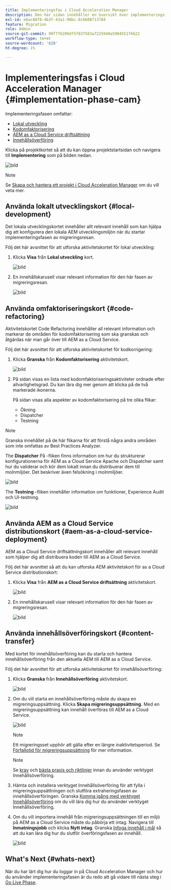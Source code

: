 ```yaml
---
title: Implementeringsfas i Cloud Acceleration Manager
description: Den här sidan innehåller en översikt över implementeringsfasen i Cloud Acceleration Manager.
exl-id: e6ac88f0-4b3f-43a1-98bc-8c6608713784
feature: Migration
role: Admin
source-git-commit: 90f7f6209df5f837583a7225940a5984551f6622
workflow-type: tm+mt
source-wordcount: '620'
ht-degree: 1%

---
```


# Implementeringsfas i Cloud Acceleration Manager {#implementation-phase-cam}

Implementeringsfasen omfattar:

* [Lokal utveckling](#local-development)
* [Kodomfaktorisering](#code-refactoring)
* [AEM as a Cloud Service driftsättning](#aem-as-a-cloud-service-deployment)
* [Innehållsöverföring](#content-transfer)


Klicka på projektkortet så att du kan öppna projektstartsidan och navigera till **Implementering** som på bilden nedan.

![bild](/help/journey-migration/cloud-acceleration-manager/assets/implementation-1.png)

>[!NOTE]
>Se [Skapa och hantera ett projekt i Cloud Acceleration Manager](getting-started-cam.md#create-project) om du vill veta mer.


## Använda lokalt utvecklingskort {#local-development}

Det lokala utvecklingskortet innehåller allt relevant innehåll som kan hjälpa dig att konfigurera den lokala AEM utvecklingsmiljön när du startar implementeringsfasen av migreringsresan.

Följ det här avsnittet för att utforska aktivitetskortet för lokal utveckling:

1. Klicka **Visa** från **Lokal utveckling** kort.

   ![bild](/help/journey-migration/cloud-acceleration-manager/assets/implementation-2.png)

1. En innehållskarusell visar relevant information för den här fasen av migreringsresan.

   ![bild](/help/journey-migration/cloud-acceleration-manager/assets/implementation-3.png)


## Använda omfaktoriseringskort {#code-refactoring}

Aktivitetskortet Code Refactoring innehåller all relevant information och markerar de områden för kodomfaktorisering som ska granskas och åtgärdas när man går över till AEM as a Cloud Service.

Följ det här avsnittet för att utforska aktivitetskortet för kodkorrigering:

1. Klicka **Granska** från **Kodomfaktorisering** aktivitetskort.

   ![bild](/help/journey-migration/cloud-acceleration-manager/assets/implementation-4.png)

1. På sidan visas en lista med kodomfaktoriseringsaktiviteter ordnade efter allvarlighetsgrad. Du kan lära dig mer genom att klicka på de två markerade ikonerna.

   På sidan visas alla aspekter av kodomfaktorisering på tre olika flikar:

   * Ökning
   * Dispatcher
   * Testning

>[!NOTE]
>Granska innehållet på de här flikarna för att förstå några andra områden som inte omfattas av Best Practices Analyzer.

The **Dispatcher** På -fliken finns information om hur du strukturerar konfigurationerna för AEM as a Cloud Service Apache och Dispatcher samt hur du validerar och kör dem lokalt innan du distribuerar dem till molnmiljöer. Det beskriver även felsökning i molnmiljöer.

![bild](/help/journey-migration/cloud-acceleration-manager/assets/coderefactoring-2.png)

The **Testning** -fliken innehåller information om funktioner, Experience Audit och UI-testning.

![bild](/help/journey-migration/cloud-acceleration-manager/assets/coderefactoring-3.png)


## Använda AEM as a Cloud Service distributionskort {#aem-as-a-cloud-service-deployment}

AEM as a Cloud Service driftsättningskort innehåller allt relevant innehåll som hjälper dig att distribuera koden till AEM as a Cloud Service.

Följ det här avsnittet så att du kan utforska AEM aktivitetskort för as a Cloud Service distributionskort:

1. Klicka **Visa** från **AEM as a Cloud Service driftsättning** aktivitetskort.

   ![bild](/help/journey-migration/cloud-acceleration-manager/assets/implementation-6.png)

1. En innehållskarusell visar relevant information för den här fasen av migreringsresan.

   ![bild](/help/journey-migration/cloud-acceleration-manager/assets/aem-deployment-card.png)


## Använda innehållsöverföringskort {#content-transfer}

Med kortet för innehållsöverföring kan du starta och hantera innehållsöverföring från den aktuella AEM till AEM as a Cloud Service.

Följ det här avsnittet för att utforska aktivitetskortet för innehållsöverföring:

1. Klicka **Granska** från **Innehållsöverföring** aktivitetskort.

   ![bild](/help/journey-migration/cloud-acceleration-manager/assets/contenttransfer-1.png)

1. Om du vill starta en innehållsöverföring måste du skapa en migreringsuppsättning. Klicka **Skapa migreringsuppsättning**. Med en migreringsuppsättning kan innehåll överföras till AEM as a Cloud Service.

   ![bild](/help/journey-migration/cloud-acceleration-manager/assets/contenttransfer-2.png)

   >[!NOTE]
   >Ett migreringsset upphör att gälla efter en längre inaktivitetsperiod. Se [Förfallotid för migreringsuppsättning](/help/journey-migration/content-transfer-tool/using-content-transfer-tool/overview-content-transfer-tool.md#migration-set-expiry) för mer information.

   >[!NOTE]
   >Se [krav](https://experienceleague.adobe.com/docs/experience-manager-cloud-service/content/migration-journey/cloud-migration/content-transfer-tool/prerequisites-content-transfer-tool.html) och [bästa praxis och riktlinjer](https://experienceleague.adobe.com/docs/experience-manager-cloud-service/content/migration-journey/cloud-migration/content-transfer-tool/overview-content-transfer-tool.html) innan du använder verktyget Innehållsöverföring.

1. Hämta och installera verktyget Innehållsöverföring för att fylla i migreringsuppsättningen och slutföra extraheringsfasen av innehållsöverföringen. Granska [Komma igång med verktyget Innehållsöverföring](https://experienceleague.adobe.com/docs/experience-manager-cloud-service/content/migration-journey/cloud-migration/content-transfer-tool/getting-started-content-transfer-tool.html) om du vill lära dig hur du använder verktyget Innehållsöverföring.

1. Om du vill importera innehåll från migreringsuppsättningen till en miljö på AEM as a Cloud Service måste du påbörja ett intag. Navigera till **Inmatningsjobb** och klicka **Nytt intag**. Granska [Infoga innehåll i mål](/help/journey-migration/content-transfer-tool/using-content-transfer-tool/ingesting-content.md) så att du kan lära dig hur du slutför överföringsfasen av innehåll.

   ![bild](/help/journey-migration/cloud-acceleration-manager/assets/contenttransfer-3.png)

<!--### Estimating Content Transfer Time {#calculating}

A Content Transfer Tool calculator has been provided to estimate how long it could take to complete the content transfer activity. You can use the content repository size slider to select the size that applies to your project. The transfer times vary for the extraction and ingestion phases. 

   ![image](/help/journey-migration/cloud-acceleration-manager/assets/contenttransfer-4.png)

   >[!NOTE]
   >These times are estimates only. Factor such as network speeds and time to scale up instances have not been accounted for in these estimates.

To estimate the size of the AEM Repository, you can run the Disk Usage report under `http://HOST:PORT/etc/reports/diskusage.html`. 

You can also estimate the size of specific repository paths by using the `path` parameter, for example, `http://HOST:PORT/etc/reports/diskusage.html?path=/content/dam`. -->

## What&#39;s Next {#whats-next}

När du har lärt dig hur du loggar in på Cloud Acceleration Manager och hur du använder implementeringsfasen är du redo att gå vidare till nästa steg i [Go Live Phase](https://experienceleague.adobe.com/docs/experience-manager-cloud-service/content/migration-journey/cloud-acceleration-manager/using-cam/cam-golive-phase.html).
